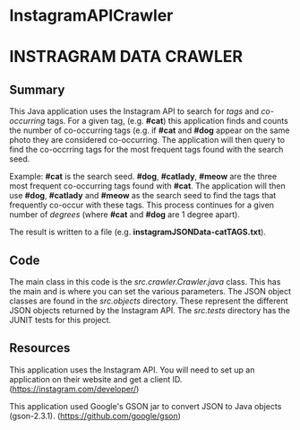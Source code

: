 # InstagramAPICrawler
INSTRAGRAM DATA CRAWLER
==============

Summary
--------------

This Java application uses the Instagram API to search for *tags* and *co-occurring* tags. For a given 
tag, (e.g. **#cat**) this application finds and counts the number of co-occurring tags (e.g. if **#cat** and **#dog** appear on the 
same photo they are considered co-occurring. The application will then query to find the co-occrring tags for the 
most frequent tags found with the search seed.

Example:
**#cat** is the search seed. 
**#dog**, **#catlady**, **#meow** are the three most frequent co-occurring tags found with **#cat**.
The application will then use **#dog**, **#catlady** and **#meow** as the search seed to find the tags that frequently
co-occur with these tags. This process continues for a given number of *degrees* (where **#cat** and **#dog** are 1 degree apart).

The result is written to a file (e.g. **instagramJSONData-catTAGS.txt**).

Code
--------------
The main class in this code is the *src.crawler.Crawler.java* class. This has the main and is where you can set
the various parameters.
The JSON object classes are found in the *src.objects* directory. These represent the different JSON objects returned
by the Instagram API.
The *src.tests* directory has the JUNIT tests for this project.

Resources
--------------
This application uses the Instagram API. You will need to set up an application on their website and get a 
client ID. (https://instagram.com/developer/)

This application used Google's GSON jar to convert JSON to Java objects (gson-2.3.1).
(https://github.com/google/gson)